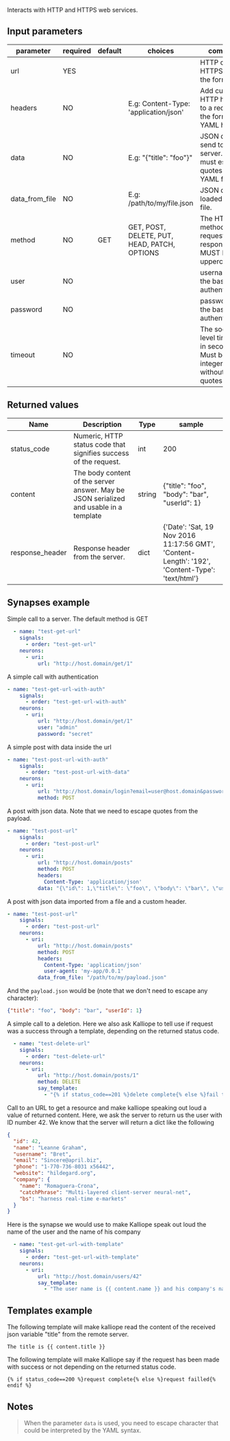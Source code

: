 Interacts with HTTP and HTTPS web services.

## Input parameters

| parameter      | required | default | choices                                      | comment                                                                   |
| -------------- | -------- | ------- | -------------------------------------------- | ------------------------------------------------------------------------- |
| url            | YES      |         |                                              | HTTP or HTTPS URL in the form (http                                       | https)://host.domain[:port]/path |
| headers        | NO       |         | E.g: Content-Type: 'application/json'        | Add custom HTTP headers to a request in the format of a YAML hash         |
| data           | NO       |         | E.g: "{\"title\": \"foo\"}"                  | JSON data to send to the server. You must escape quotes in the YAML file. |
| data_from_file | NO       |         | E.g: /path/to/my/file.json                   | JSON data loaded from a file.                                             |
| method         | NO       | GET     | GET, POST, DELETE, PUT, HEAD, PATCH, OPTIONS | The HTTP method of the request or response. It MUST be uppercase.         |
| user           | NO       |         |                                              | username for the basic authentication.                                    |
| password       | NO       |         |                                              | passwordfor the basic authentication.                                     |
| timeout        | NO       |         |                                              | The socket level timeout in seconds. Must be an integer without quotes    |


## Returned values

| Name            | Description                                                                            | Type   | sample                                                                                          |
| --------------- | -------------------------------------------------------------------------------------- | ------ | ----------------------------------------------------------------------------------------------- |
| status_code     | Numeric, HTTP status code that signifies success of the request.                       | int    | 200                                                                                             |
| content         | The body content of the server answer. May be JSON serialized and usable in a template | string | {"title": "foo", "body": "bar", "userId": 1}                                                    |
| response_header | Response header from the server.                                                       | dict   | {'Date': 'Sat, 19 Nov 2016 11:17:56 GMT', 'Content-Length': '192', 'Content-Type': 'text/html'} |

## Synapses example

Simple call to a server. The default method is GET
```yaml
  - name: "test-get-url"
    signals:
      - order: "test-get-url"
    neurons:
      - uri:
          url: "http://host.domain/get/1"
```

A simple call with authentication
```yaml
- name: "test-get-url-with-auth"
    signals:
      - order: "test-get-url-with-auth"
    neurons:
      - uri:
          url: "http://host.domain/get/1"
          user: "admin"
          password: "secret"
```

A simple post with data inside the url
```yaml
- name: "test-post-url-with-auth"
    signals:
      - order: "test-post-url-with-data"
    neurons:
      - uri:
          url: "http://host.domain/login?email=user@host.domain&password=foobar123"
          method: POST
```

A post with json data. Note that we need to escape quotes from the payload.
```yaml
- name: "test-post-url"
    signals:
      - order: "test-post-url"
    neurons:
      - uri:
          url: "http://host.domain/posts"
          method: POST
          headers:
            Content-Type: 'application/json'
          data: "{\"id\": 1,\"title\": \"foo\", \"body\": \"bar\", \"userId\": 1}"
```

A post with json data imported from a file and a custom header.
```yaml
- name: "test-post-url"
    signals:
      - order: "test-post-url"
    neurons:
      - uri:
          url: "http://host.domain/posts"
          method: POST
          headers:
            Content-Type: 'application/json'
            user-agent: 'my-app/0.0.1'
          data_from_file: "/path/to/my/payload.json"
```

And the `payload.json` would be (note that we don't need to escape any character):
```json
{"title": "foo", "body": "bar", "userId": 1}
```

A simple call to a deletion. Here we also ask Kalliope to tell use if request was a success through a template, depending on the returned status code.
```yaml
  - name: "test-delete-url"
    signals:
      - order: "test-delete-url"
    neurons:
      - uri:
          url: "http://host.domain/posts/1"
          method: DELETE
          say_template:
            - "{% if status_code==201 %}delete complete{% else %}fail to delete{% endif %}"
```

Call to an URL to get a resource and make kalliope speaking out loud a value of returned content.
Here, we ask the server to return us the user with ID number 42. We know that the server will return a dict like the following
```json
{
  "id": 42,
  "name": "Leanne Graham",
  "username": "Bret",
  "email": "Sincere@april.biz",
  "phone": "1-770-736-8031 x56442",
  "website": "hildegard.org",
  "company": {
    "name": "Romaguera-Crona",
    "catchPhrase": "Multi-layered client-server neural-net",
    "bs": "harness real-time e-markets"
  }
}
```

Here is the synapse we would use to make Kalliope speak out loud the name of the user and the name of his company
```yaml
  - name: "test-get-url-with-template"
    signals:
      - order: "test-get-url-with-template"
    neurons:
      - uri:
          url: "http://host.domain/users/42"
          say_template:
            - "The user name is {{ content.name }} and his company's name is {{ content.company.name }}"
```


## Templates example

The following template will make kalliope read the content of the received json variable "title" from the remote server.
```jinja2
The title is {{ content.title }}
```

The following template will make Kalliope say if the request has been made with success or not depending on the returned status code.
```jinja2
{% if status_code==200 %}request complete{% else %}request failled{% endif %}
```

## Notes
> When the parameter `data` is used, you need to escape character that could be interpreted by the YAML syntax.
